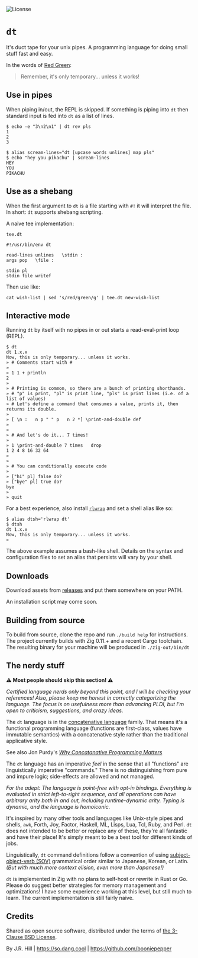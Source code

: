 ![License](https://img.shields.io/github/license/booniepepper/dt)

# `dt`

It's duct tape for your unix pipes. A programming language for doing small
stuff fast and easy.

In the words of [Red Green](https://www.redgreen.com):

> Remember, it's only temporary... unless it works!

## Use in pipes

When piping in/out, the REPL is skipped. If something is piping into `dt` then
standard input is fed into `dt` as a list of lines.

```
$ echo -e "3\n2\n1" | dt rev pls
1
2
3

$ alias scream-lines="dt [upcase words unlines] map pls"
$ echo "hey you pikachu" | scream-lines
HEY
YOU
PIKACHU
```

## Use as a shebang

When the first argument to `dt` is a file starting with `#!` it will interpret
the file. In short: `dt` supports shebang scripting.

A naive tee implementation:

`tee.dt`

```
#!/usr/bin/env dt

read-lines unlines   \stdin :
args pop   \file :

stdin pl
stdin file writef
```

Then use like:

```
cat wish-list | sed 's/red/green/g' | tee.dt new-wish-list
```

## Interactive mode

Running `dt` by itself with no pipes in or out starts a read-eval-print loop
(REPL).

```
$ dt
dt 1.x.x
Now, this is only temporary... unless it works.
» # Comments start with #
» 
» 1 1 + println
2
» 
» # Printing is common, so there are a bunch of printing shorthands.
» # "p" is print, "pl" is print line, "pls" is print lines (i.e. of a list of values)
» # Let's define a command that consumes a value, prints it, then returns its double.
» 
» [ \n :   n p " " p   n 2 *] \print-and-double def
» 
» 
» # And let's do it... 7 times!
» 
» 1 \print-and-double 7 times   drop
1 2 4 8 16 32 64
» 
» 
» # You can conditionally execute code
» 
» ["hi" pl] false do?
» ["bye" pl] true do?
bye
» 
» quit
```

For a best experience, also install
[`rlwrap`](https://github.com/hanslub42/rlwrap) and set a shell alias like so:

```
$ alias dtsh='rlwrap dt'
$ dtsh
dt 1.x.x
Now, this is only temporary... unless it works.
» 
```

The above example assumes a bash-like shell. Details on the syntax and
configuration files to set an alias that persists will vary by your shell.

## Downloads

Download assets from [releases](https://github.com/booniepepper/dt/releases/) and
put them somewhere on your PATH.

An installation script may come soon.

## Building from source

To build from source, clone the repo and run `./build help` for instructions.
The project currently builds with Zig 0.11.+ and a recent Cargo toolchain. The
resulting binary for your machine will be produced in `./zig-out/bin/dt`

## The nerdy stuff

**⚠️ Most people should skip this section! ⚠️**

_Certified language nerds only beyond this point, and I will be checking your
references! Also, please keep me honest in correctly categorizing the language.
The focus is on usefulness more than advancing PLDI, but I'm open to criticism,
suggestions, and crazy ideas._

The `dt` language is in the [concatenative language](https://concatenative.org)
family. That means it's a functional programming language (functions are
first-class, values have immutable semantics) with a concatenative
style rather than the traditional applicative style.

See also Jon Purdy's [_Why Concatanative Programming Matters_](https://evincarofautumn.blogspot.com/2012/02/why-concatenative-programming-matters.html)

The `dt` language has an imperative _feel_ in the sense that all "functions"
are linguistically imperative "commands." There is no distinguishing from pure
and impure logic; side-effects are allowed and not managed.

_For the adept: The language is point-free with opt-in bindings. Everything
is evaluated in strict left-to-right sequence, and all operations can have
arbitrary arity both in and out, including runtime-dynamic arity. Typing is
dynamic, and the language is homoiconic._

It's inspired by many other tools and languages like Unix-style pipes and
shells, `awk`, Forth, Joy, Factor, Haskell, ML, Lisps, Lua, Tcl, Ruby, and
Perl. `dt` does not intended to be better or replace any of these, they're all
fantastic and have their place! It's simply meant to be a best tool for
different kinds of jobs.

Linguistically, `dt` command definitions follow a convention of using
[subject-object-verb (SOV)](https://en.wikipedia.org/wiki/Subject%E2%80%93object%E2%80%93verb_word_order)
grammatical order similar to Japanese, Korean, or Latin. _(But with much more
context elision, even more than Japanese!)_

`dt` is implemented in Zig with no plans to self-host or rewrite in Rust or Go.
Please do suggest better strategies for memory management and optimizations! I
have some experience working at this level, but still much to learn. The
current implementation is still fairly naive.

## Credits

Shared as open source software, distributed under the terms of [the 3-Clause BSD License](https://opensource.org/license/BSD-3-clause/).

By J.R. Hill | https://so.dang.cool | https://github.com/booniepepper

